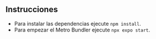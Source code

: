## Instrucciones

- Para instalar las dependencias ejecute `npm install`.
- Para empezar el Metro Bundler ejecute `npx expo start`.
